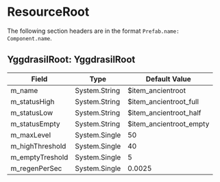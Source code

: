 # ResourceRoot

The following section headers are in the format `Prefab.name: Component.name`.

## YggdrasilRoot: YggdrasilRoot

|Field|Type|Default Value|
|-----|----|-------------|
|m_name|System.String|$item_ancientroot|
|m_statusHigh|System.String|$item_ancientroot_full|
|m_statusLow|System.String|$item_ancientroot_half|
|m_statusEmpty|System.String|$item_ancientroot_empty|
|m_maxLevel|System.Single|50|
|m_highThreshold|System.Single|40|
|m_emptyTreshold|System.Single|5|
|m_regenPerSec|System.Single|0.0025|

